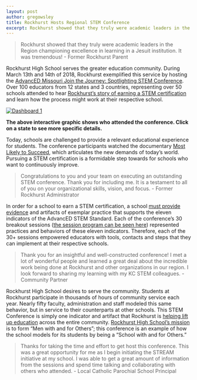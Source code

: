 ```yaml
---
layout: post
author: gregowsley
title: Rockhurst Hosts Regional STEM Conference
excerpt: Rockhurst showed that they truly were academic leaders in the Region championing excellence in learning in a Jesuit institution.  It was tremendous!
---
```


<blockquote> Rockhurst showed that they truly were academic leaders in the Region championing excellence in learning in a Jesuit institution.  It was tremendous! - Former Rockhurst Parent</blockquote>

Rockhurst High School serves the greater education community. During March 13th and 14th of 2018, Rockhurst exemplified this service by hosting the [AdvancED Missouri Join the Journey: Spotlighting STEM Conference](http://www.cvent.com/events/advanced-missouri-join-the-journey-spotlighting-stem-conference/event-summary-13ba5e792b784513bac9445992df71a1.aspx). Over 100 educators from 12 states and 3 countries, representing over 50 schools attended to hear [Rockhurst’s story of earning a STEM certification](https://www.rockhursths.edu/pages/news/news---stem-certification) and learn how the process might work at their respective school.

<div class='tableauPlaceholder' id='viz1522642418150' style='position: relative'><noscript><a href='#'><img alt='Dashboard 1 ' src='https:&#47;&#47;public.tableau.com&#47;static&#47;images&#47;20&#47;2018AdvancEDSTEMConferencehostedbyRockhurstHighSchool&#47;Dashboard1&#47;1_rss.png' style='border: none' /></a></noscript><object class='tableauViz'  style='display:none;'><param name='host_url' value='https%3A%2F%2Fpublic.tableau.com%2F' /> <param name='embed_code_version' value='3' /> <param name='site_root' value='' /><param name='name' value='2018AdvancEDSTEMConferencehostedbyRockhurstHighSchool&#47;Dashboard1' /><param name='tabs' value='no' /><param name='toolbar' value='yes' /><param name='static_image' value='https:&#47;&#47;public.tableau.com&#47;static&#47;images&#47;20&#47;2018AdvancEDSTEMConferencehostedbyRockhurstHighSchool&#47;Dashboard1&#47;1.png' /> <param name='animate_transition' value='yes' /><param name='display_static_image' value='yes' /><param name='display_spinner' value='yes' /><param name='display_overlay' value='yes' /><param name='display_count' value='yes' /></object></div><script type='text/javascript'>var divElement = document.getElementById('viz1522642418150');var vizElement = divElement.getElementsByTagName('object')[0];vizElement.style.width='100%';vizElement.style.height=(divElement.offsetWidth*0.75)+'px';     var scriptElement = document.createElement('script');scriptElement.src = 'https://public.tableau.com/javascripts/api/viz_v1.js';           vizElement.parentNode.insertBefore(scriptElement, vizElement);                
</script>

<b> The above interactive graphic shows who attended the conference. Click on a state to see more specific details. </b>

Today, schools are challenged to provide a relevant educational experience for students. The conference participants watched the documentary [Most Likely to Succeed](http://steam.rockhursths.edu/2016/10/06/MLTS.html), which articulates the new demands of today’s world. Pursuing a STEM certification is a formidable step towards for schools who want to continuously improve. 

<blockquote> Congratulations to you and your team on executing an outstanding STEM conference. Thank you for including me. It is a testament to all of you on your organizational skills, vision, and focus. - Former Rockhurst Administrator</blockquote>


In order for a school to earn a STEM certification, a school [must provide evidence](http://steam.rockhursths.edu/stem-certification/) and artifacts of exemplar practice that supports the eleven indicators of the AdvancED STEM Standard. Each of the conference’s 30 breakout sessions ([the session program can be seen here](https://custom.cvent.com/110075779E56425DB8EDA43F961FFAB6/files/cacec10949aa48498b6ab7120200b31a.pdf)) represented practices and behaviors of these eleven indicators. Therefore, each of the 30+ sessions empowered educators with tools, contacts and steps that they can implement at their respective schools. 

<blockquote> Thank you for an insightful and well-constructed conference! I met a lot of wonderful people and learned a great deal about the incredible work being done at Rockhurst and other organizations in our region. I look forward to sharing my learning with my KC STEM colleagues. - Community Partner</blockquote>


Rockhurst High School desires to serve the community. Students at Rockhurst participate in thousands of hours of community service each year.  Nearly fifty faculty, administration and staff modeled this same behavior, but in service to their counterparts at other schools. This STEM Conference is simply one indicator and artifact that Rockhurst is [helping lift up education](http://steam.rockhursths.edu/2018/04/01/STEAM-Supports-Catholic-Education.html) across the entire community. [Rockhurst High School’s mission](https://www.rockhursths.edu/pages/about-us/school-information/about-us---school-information---mission-and-vision) is to form “Men with and for Others”; this conference is an example of how the school models for its students by being a “School with and for Others.”
  
  
<blockquote> Thanks for taking the time and effort to get host this conference.  This was a great opportunity for me as I begin initiating the STREAM initiative at my school.  I was able to get a great amount of information from the sessions and spend time talking and collaborating with others who attended. - Local Catholic Parochial School Principal</blockquote>
